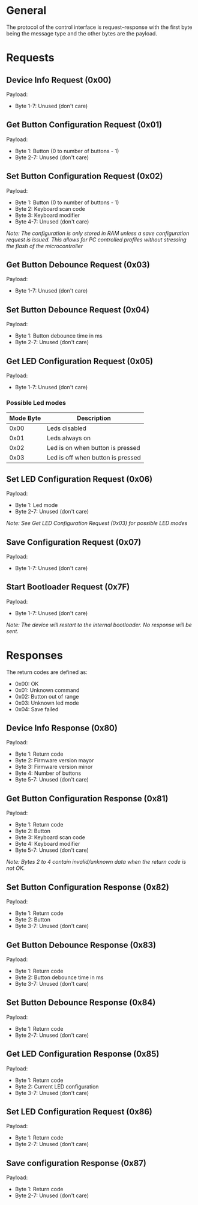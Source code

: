 # General
The protocol of the control interface is request–response with the first byte being the message type and the other bytes are the payload.

# Requests
## Device Info Request (0x00)
Payload:
- Byte 1-7: Unused (don't care)

## Get Button Configuration Request (0x01)
Payload:
- Byte 1: Button (0 to number of buttons - 1)
- Byte 2-7: Unused (don't care)

## Set Button Configuration Request (0x02)
Payload:
- Byte 1: Button (0 to number of buttons - 1)
- Byte 2: Keyboard scan code
- Byte 3: Keyboard modifier
- Byte 4-7: Unused (don't care)

_Note: The configuration is only stored in RAM unless a save configuration request is issued. This allows for PC controlled profiles without stressing the flash of the microcontroller_

## Get Button Debounce Request (0x03)
Payload:
- Byte 1-7: Unused (don't care)

## Set Button Debounce Request (0x04)
Payload:
- Byte 1: Button debounce time in ms
- Byte 2-7: Unused (don't care)

## Get LED Configuration Request (0x05)
Payload:
- Byte 1-7: Unused (don't care)

### Possible Led modes
| Mode Byte   | Description                       |
| ----------- | --------------------------------- |
| 0x00        | Leds disabled                     |
| 0x01        | Leds always on                    |
| 0x02        | Led is on when button is pressed  |
| 0x03        | Led is off when button is pressed |

## Set LED Configuration Request (0x06)
Payload:
- Byte 1: Led mode
- Byte 2-7: Unused (don't care)

_Note: See Get LED Configuration Request (0x03) for possible LED modes_

## Save Configuration Request (0x07)
Payload:
- Byte 1-7: Unused (don't care)

## Start Bootloader Request (0x7F)
Payload:
- Byte 1-7: Unused (don't care)

_Note: The device will restart to the internal bootloader. No response will be sent._

# Responses
The return codes are defined as:
- 0x00: OK
- 0x01: Unknown command
- 0x02: Button out of range
- 0x03: Unknown led mode
- 0x04: Save failed

## Device Info Response (0x80)
Payload:
- Byte 1: Return code
- Byte 2: Firmware version mayor
- Byte 3: Firmware version minor
- Byte 4: Number of buttons
- Byte 5-7: Unused (don't care)

## Get Button Configuration Response (0x81)
Payload:
- Byte 1: Return code
- Byte 2: Button
- Byte 3: Keyboard scan code
- Byte 4: Keyboard modifier
- Byte 5-7: Unused (don't care)

_Note: Bytes 2 to 4 contain invalid/unknown data when the return code is not OK._

## Set Button Configuration Response (0x82)
Payload:
- Byte 1: Return code
- Byte 2: Button
- Byte 3-7: Unused (don't care)

## Get Button Debounce Response (0x83)
Payload:
- Byte 1: Return code
- Byte 2: Button debounce time in ms
- Byte 3-7: Unused (don't care)

## Set Button Debounce Response (0x84)
Payload:
- Byte 1: Return code
- Byte 2-7: Unused (don't care)

## Get LED Configuration Response (0x85)
Payload:
- Byte 1: Return code
- Byte 2: Current LED configuration
- Byte 3-7: Unused (don't care)

## Set LED Configuration Request (0x86)
Payload:
- Byte 1: Return code
- Byte 2-7: Unused (don't care)

## Save configuration Response (0x87)
Payload:
- Byte 1: Return code
- Byte 2-7: Unused (don't care)